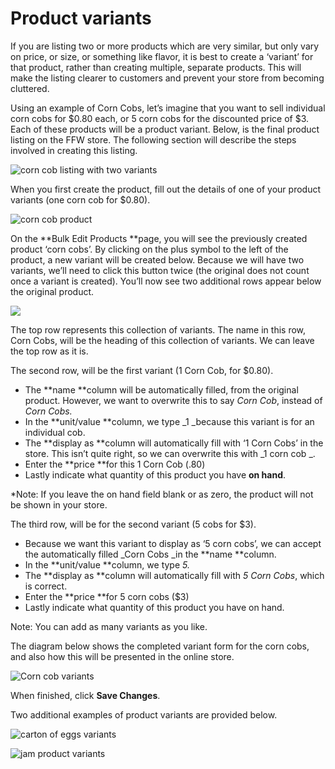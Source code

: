 # Product variants

If you are listing two or more products which are very similar, but only vary on price, or size, or something like flavor, it is best to create a ‘variant’ for that product, rather than creating multiple, separate products. This will make the listing clearer to customers and prevent your store from becoming cluttered.

Using an example of Corn Cobs, let’s imagine that you want to sell individual corn cobs for $0.80 each, or 5 corn cobs for the discounted price of $3. Each of these products will be a product variant. Below, is the final product listing on the FFW store. The following section will describe the steps involved in creating this listing.

![](https://openfoodnetwork.org/wp-content/uploads/2015/05/CornCob-Variants.png "corn cob listing with two variants")

When you first create the product, fill out the details of one of your product variants \(one corn cob for $0.80\). 

![](https://openfoodnetwork.org/wp-content/uploads/2015/05/Corn-cobs.png "corn cob product")

On the **Bulk Edit Products **page, you will see the previously created product ‘corn cobs’. By clicking on the plus symbol to the left of the product, a new variant will be created below. Because we will have two variants, we’ll need to click this button twice \(the original does not count once a variant is created\). You’ll now see two additional rows appear below the original product.

![](https://openfoodnetwork.org/wp-content/uploads/2015/05/Add-variant.png)

The top row represents this collection of variants. The name in this row, Corn Cobs, will be the heading of this collection of variants. We can leave the top row as it is.

The second row, will be the first variant \(1 Corn Cob, for $0.80\).

* The **name **column will be automatically filled, from the original product. However, we want to overwrite this to say _Corn Cob_, instead of _Corn Cobs._
* In the **unit/value **column, we type _1 _because this variant is for an individual cob.
* The **display as **column will automatically fill with ‘1 Corn Cobs’ in the store. This isn’t quite right, so we can overwrite this with _1 corn cob _.
* Enter the **price **for this 1 Corn Cob \(.80\) 
* Lastly indicate what quantity of this product you have **on hand**.

\*Note: If you leave the on hand field blank or as zero, the product will not be shown in your store.

The third row, will be for the second variant \(5 cobs for $3\).

* Because we want this variant to display as ‘5 corn cobs’, we can accept the automatically filled _Corn Cobs _in the **name **column.
* In the **unit/value **column, we type _5._
* The **display as **column will automatically fill with _5 Corn Cobs_, which is correct.
* Enter the **price **for 5 corn cobs \($3\)
* Lastly indicate what quantity of this product you have on hand.

Note: You can add as many variants as you like.

The diagram below shows the completed variant form for the corn cobs, and also how this will be presented in the online store.

![](https://openfoodnetwork.org/wp-content/uploads/2015/05/Corn-Cobs3.png "Corn cob variants")

When finished, click **Save Changes**.

Two additional examples of product variants are provided below.

![](https://openfoodnetwork.org/wp-content/uploads/2015/05/Carton-of-Eggs2.png "carton of eggs variants")

![](https://openfoodnetwork.org/wp-content/uploads/2015/05/JamVariants.png "jam product variants")

